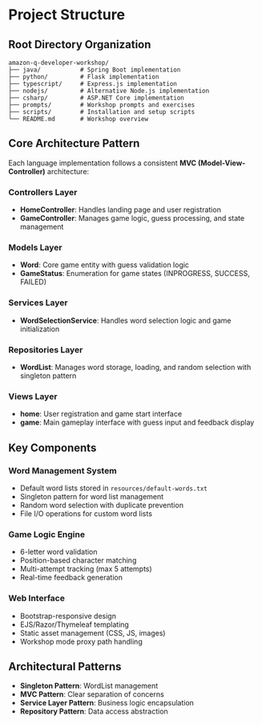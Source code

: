 # Project Structure

## Root Directory Organization
```
amazon-q-developer-workshop/
├── java/           # Spring Boot implementation
├── python/         # Flask implementation  
├── typescript/     # Express.js implementation
├── nodejs/         # Alternative Node.js implementation
├── csharp/         # ASP.NET Core implementation
├── prompts/        # Workshop prompts and exercises
├── scripts/        # Installation and setup scripts
└── README.md       # Workshop overview
```

## Core Architecture Pattern
Each language implementation follows a consistent **MVC (Model-View-Controller)** architecture:

### Controllers Layer
- **HomeController**: Handles landing page and user registration
- **GameController**: Manages game logic, guess processing, and state management

### Models Layer  
- **Word**: Core game entity with guess validation logic
- **GameStatus**: Enumeration for game states (INPROGRESS, SUCCESS, FAILED)

### Services Layer
- **WordSelectionService**: Handles word selection logic and game initialization

### Repositories Layer
- **WordList**: Manages word storage, loading, and random selection with singleton pattern

### Views Layer
- **home**: User registration and game start interface
- **game**: Main gameplay interface with guess input and feedback display

## Key Components

### Word Management System
- Default word lists stored in `resources/default-words.txt`
- Singleton pattern for word list management
- Random word selection with duplicate prevention
- File I/O operations for custom word lists

### Game Logic Engine
- 6-letter word validation
- Position-based character matching
- Multi-attempt tracking (max 5 attempts)
- Real-time feedback generation

### Web Interface
- Bootstrap-responsive design
- EJS/Razor/Thymeleaf templating
- Static asset management (CSS, JS, images)
- Workshop mode proxy path handling

## Architectural Patterns
- **Singleton Pattern**: WordList management
- **MVC Pattern**: Clear separation of concerns
- **Service Layer Pattern**: Business logic encapsulation
- **Repository Pattern**: Data access abstraction